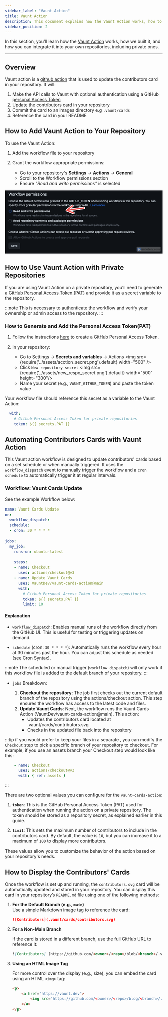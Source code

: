 ```yaml
---
sidebar_label: "Vaunt Action"
title: Vaunt Action
description: This document explains how the Vaunt Action works, how to set it up, and how to use it in your repositories
sidebar_position: 2
---
```



In this section, you'll learn how the [Vaunt Action]((https://github.com/marketplace/actions/vaunt-cards-action)) works, how we built it, and how you can integrate it into your own repositories, including private ones.

---
## Overview

Vaunt action is a [github action](https://docs.github.com/en/actions/learn-github-actions/understanding-github-actions) that is used to update the contributors card in your repository.
It will:

1. Make the API calls to Vaunt with optional authentication using a GitHub [personal Access Token](https://docs.github.com/en/authentication/keeping-your-account-and-data-secure/managing-your-personal-access-tokens)
2. Update the contributors card in your repository
3. Commit the card to an images directory e.g `.vaunt/cards`
4. Reference the card in your README

## How to Add Vaunt Action to Your Repository

To use the Vaunt Action:

1. Add the workflow file to your repository
2. Grant the workflow appropriate permissions:

    - Go to your repository's **Settings** → **Actions** → **General**
    - Scroll to the Workflow permissions section
    - Ensure *"Read and write permissions"* is selected

![Workflow Permissions](../assets/workflow_permission.png)

## How to Use Vaunt Action with Private Repositories

If you are using Vaunt Action on a private repository, you’ll need to generate a [GitHub Personal Access Token (PAT)](https://docs.github.com/en/authentication/keeping-your-account-and-data-secure/managing-your-personal-access-tokens) and provide it as a secret variable to the repository.

:::note
This is necessary to authenticate the workflow and verify your ownership or admin access to the repository.
:::

### How to Generate and Add the Personal Access Token(PAT)

1. Follow the instructions [here](https://docs.github.com/en/authentication/keeping-your-account-and-data-secure/managing-your-personal-access-tokens#creating-a-personal-access-token-classic) to create a GitHub Personal Access Token.

2. In your repository:
    - Go to Settings → **Secrets and variables** → Actions
    <img src={require('../assets/acction_secret.png').default} width="500" />
    - Click `New repository secret`
    <img src={require('../assets/new_respo_secret.png').default} width="500" height="300"/>
    - Name your secret (e.g., `VAUNT_GITHUB_TOKEN`) and paste the token value

Your workflow file should reference this secret as a variable to the Vaunt Action:

```Yaml
  with:
    # Github Personal Access Token for private repositories
    token: ${{ secrets.PAT }}
```

## Automating Contributors Cards with Vaunt Action

This Vaunt action workflow is designed to update contributors' cards based on a set schedule or when manually triggered. It uses the `workflow_dispatch` event to manually trigger the workflow and a `cron schedule` to automatically trigger it at regular intervals.

### Workflow: Vaunt Cards Update

See the example Workflow below:

```Yaml
name: Vaunt Cards Update
on:
  workflow_dispatch:
  schedule:
  - cron: 30 * * * *

jobs:
  my_job:
    runs-on: ubuntu-latest

    steps:
    - name: Checkout
      uses: actions/checkout@v3
    - name: Update Vaunt Cards
      uses: VauntDev/vaunt-cards-action@main
      with:
        # Github Personal Access Token for private repositories
        token: ${{ secrets.PAT }}
        limit: 10
```

#### Explanation

- `workflow_dispatch`: Enables manual runs of the workflow directly from the GitHub UI. This is useful for testing or triggering updates on demand.

- `schedule` (cron: `30 * * * *`): Automatically runs the workflow every hour at 30 minutes past the hour. You can adjust this schedule as needed (see Cron Syntax).

:::note
The scheduled or manual trigger (`workflow_dispatch`) will only work if this workflow file is added to the default branch of your repository.
:::

- `jobs` Breakdown:

   1. **Checkout the repository**: The job first checks out the current default branch of the repository using the actions/checkout action. This step ensures the workflow has access to the latest code and files.
   2. **Update Vaunt Cards**: Next, the workflow runs the Vaunt Cards Action (VauntDev/vaunt-cards-action@main).
        This action:
       - Updates the contributors card located at .vaunt/cards/contributors.svg
       - Checks in the updated file back into the repository

:::tip
if you would prefer to keep your files in a separate , you can modify the `Checkout` step to pick a specific branch of your repository to checkout.  For example, if you use an assets branch your Checkout step would look like this:


```Yaml
    - name: Checkout
      uses: actions/checkout@v3
      with: { ref: assets }
```

:::

There are two optional values you can configure for the `vaunt-cards-action`:

1. **`token`**: This is the GitHub Personal Access Token (PAT) used for authentication when running the action on a private repository. The token should be stored as a repository secret, as explained earlier in this guide.

2. **`limit`**: This sets the maximum number of contributors to include in the contributors card. By default, the value is `10`, but you can increase it to a maximum of `100` to display more contributors.

These values allow you to customize the behavior of the action based on your repository's needs.

## How to Display the Contributors' Cards

Once the workflow is set up and running, the `contributors.svg` card will be automatically updated and stored in your repository. You can display this card in your repository’s `README.md` file using one of the following methods:

1. **For the Default Branch (e.g., `main`)**  
   Use a simple Markdown image tag to reference the card:

   ```markdown
   ![Contributors](.vaunt/cards/contributors.svg)
   ```

2. **For a Non-Main Branch**

    If the card is stored in a different branch, use the full GitHub URL to reference it:

    ```markdown
    ![Contributors] (https://github.com/<owner>/<repo>/blob/<branch>/.vaunt/cards/contributors.svg) // Replace <owner>, <repo>, and <branch> with your actual repository details
    ```

3. **Using an HTML Image Tag**

    For more control over the display (e.g., size), you can embed the card using an HTML `<img>` tag:

    ```HTML
    <p>
        <a href="https://vaunt.dev">
            <img src="https://github.com/<owner>/<repo>/blog/<branch>/.vaunt/cards/contributors.svg" width="350" />  // Replace <owner>, <repo>, and <branch> with your actual repository details
        </a>
    </p>
    ```
